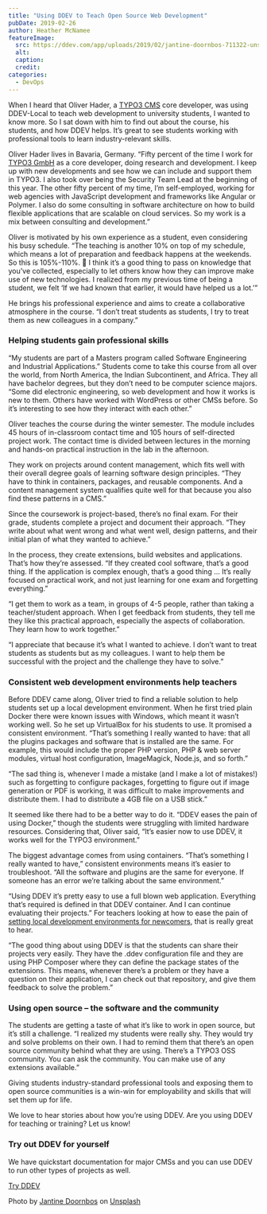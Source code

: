 ```yaml
---
title: "Using DDEV to Teach Open Source Web Development"
pubDate: 2019-02-26
author: Heather McNamee
featureImage:
  src: https://ddev.com/app/uploads/2019/02/jantine-doornbos-711322-unsplash-e1551235015756.jpg
  alt:
  caption:
  credit:
categories:
  - DevOps
---
```


When I heard that Oliver Hader, a [TYPO3 CMS](https://typo3.org/) core developer, was using DDEV-Local to teach web development to university students, I wanted to know more. So I sat down with him to find out about the course, his students, and how DDEV helps. It’s great to see students working with professional tools to learn industry-relevant skills.

Oliver Hader lives in Bavaria, Germany. “Fifty percent of the time I work for [TYPO3 GmbH](https://typo3.com) as a core developer, doing research and development. I keep up with new developments and see how we can include and support them in TYPO3\. I also took over being the Security Team Lead at the beginning of this year. The other fifty percent of my time, I’m self-employed, working for web agencies with JavaScript development and frameworks like Angular or Polymer. I also do some consulting in software architecture on how to build flexible applications that are scalable on cloud services. So my work is a mix between consulting and development.”

Oliver is motivated by his own experience as a student, even considering his busy schedule. “The teaching is another 10% on top of my schedule, which means a lot of preparation and feedback happens at the weekends. So this is 105%-110%. 🙂 I think it’s a good thing to pass on knowledge that you’ve collected, especially to let others know how they can improve make use of new technologies. I realized from my previous time of being a student, we felt ‘If we had known that earlier, it would have helped us a lot.’”

He brings his professional experience and aims to create a collaborative atmosphere in the course. “I don’t treat students as students, I try to treat them as new colleagues in a company.”

### Helping students gain professional skills

“My students are part of a Masters program called Software Engineering and Industrial Applications.” Students come to take this course from all over the world, from North America, the Indian Subcontinent, and Africa. They all have bachelor degrees, but they don’t need to be computer science majors. “Some did electronic engineering, so web development and how it works is new to them. Others have worked with WordPress or other CMSs before. So it’s interesting to see how they interact with each other.”

Oliver teaches the course during the winter semester. The module includes 45 hours of in-classroom contact time and 105 hours of self-directed project work. The contact time is divided between lectures in the morning and hands-on practical instruction in the lab in the afternoon.

They work on projects around content management, which fits well with their overall degree goals of learning software design principles. “They have to think in containers, packages, and reusable components. And a content management system qualifies quite well for that because you also find these patterns in a CMS.”

Since the coursework is project-based, there’s no final exam. For their grade, students complete a project and document their approach. “They write about what went wrong and what went well, design patterns, and their initial plan of what they wanted to achieve.”

In the process, they create extensions, build websites and applications. That’s how they’re assessed. “If they created cool software, that’s a good thing. If the application is complex enough, that’s a good thing … It’s really focused on practical work, and not just learning for one exam and forgetting everything.”

“I get them to work as a team, in groups of 4-5 people, rather than taking a teacher/student approach. When I get feedback from students, they tell me they like this practical approach, especially the aspects of collaboration. They learn how to work together.”

“I appreciate that because it’s what I wanted to achieve. I don’t want to treat students as students but as my colleagues. I want to help them be successful with the project and the challenge they have to solve.”

### Consistent web development environments help teachers

Before DDEV came along, Oliver tried to find a reliable solution to help students set up a local development environment. When he first tried plain Docker there were known issues with Windows, which meant it wasn’t working well. So he set up VirtualBox for his students to use. It promised a consistent environment. “That’s something I really wanted to have: that all the plugins packages and software that is installed are the same. For example, this would include the proper PHP version, PHP & web server modules, virtual host configuration, ImageMagick, Node.js, and so forth.”

“The sad thing is, whenever I made a mistake (and I make a lot of mistakes!) such as forgetting to configure packages, forgetting to figure out if image generation or PDF is working, it was difficult to make improvements and distribute them. I had to distribute a 4GB file on a USB stick.”

It seemed like there had to be a better way to do it. “DDEV eases the pain of using Docker,” though the students were struggling with limited hardware resources. Considering that, Oliver said, “It’s easier now to use DDEV, it works well for the TYPO3 environment.”

The biggest advantage comes from using containers. “That’s something I really wanted to have,” consistent environments means it’s easier to troubleshoot. “All the software and plugins are the same for everyone. If someone has an error we’re talking about the same environment.”

“Using DDEV it’s pretty easy to use a full blown web application. Everything that’s required is defined in that DDEV container. And I can continue evaluating their projects.” For teachers looking at how to ease the pain of [setting local development environments for newcomers](https://ddev.com/ddev-live/removing-the-biggest-barrier-to-contribution/), that is really great to hear.

“The good thing about using DDEV is that the students can share their projects very easily. They have the .ddev configuration file and they are using PHP Composer where they can define the package states of the extensions. This means, whenever there’s a problem or they have a question on their application, I can check out that repository, and give them feedback to solve the problem.”

### Using open source – the software and the community

The students are getting a taste of what it’s like to work in open source, but it’s still a challenge. “I realized my students were really shy. They would try and solve problems on their own. I had to remind them that there’s an open source community behind what they are using. There’s a TYPO3 OSS community. You can ask the community. You can make use of any extensions available.”

Giving students industry-standard professional tools and exposing them to open source communities is a win-win for employability and skills that will set them up for life.

We love to hear stories about how you’re using DDEV. Are you using DDEV for teaching or training? Let us know!

### Try out DDEV for yourself

We have quickstart documentation for major CMSs and you can use DDEV to run other types of projects as well.

[Try DDEV](https://ddev.readthedocs.io/en/latest/)

Photo by [Jantine Doornbos](https://unsplash.com/photos/xt9tb6oa42o?utm%5Fsource=unsplash&utm%5Fmedium=referral&utm%5Fcontent=creditCopyText) on [Unsplash](https://unsplash.com/?utm%5Fsource=unsplash&utm%5Fmedium=referral&utm%5Fcontent=creditCopyText)
